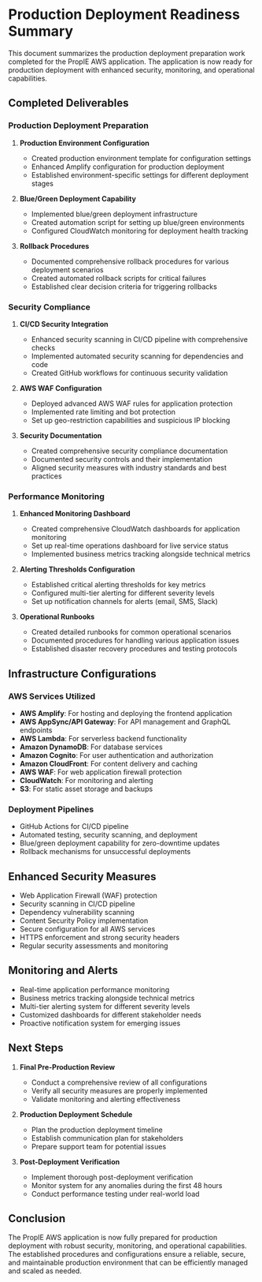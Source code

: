 # Production Deployment Readiness Summary

This document summarizes the production deployment preparation work completed for the PropIE AWS application. The application is now ready for production deployment with enhanced security, monitoring, and operational capabilities.

## Completed Deliverables

### Production Deployment Preparation

1. **Production Environment Configuration**
   - Created production environment template for configuration settings
   - Enhanced Amplify configuration for production deployment
   - Established environment-specific settings for different deployment stages

2. **Blue/Green Deployment Capability**
   - Implemented blue/green deployment infrastructure
   - Created automation script for setting up blue/green environments
   - Configured CloudWatch monitoring for deployment health tracking

3. **Rollback Procedures**
   - Documented comprehensive rollback procedures for various deployment scenarios
   - Created automated rollback scripts for critical failures
   - Established clear decision criteria for triggering rollbacks

### Security Compliance

1. **CI/CD Security Integration**
   - Enhanced security scanning in CI/CD pipeline with comprehensive checks
   - Implemented automated security scanning for dependencies and code
   - Created GitHub workflows for continuous security validation

2. **AWS WAF Configuration**
   - Deployed advanced AWS WAF rules for application protection
   - Implemented rate limiting and bot protection
   - Set up geo-restriction capabilities and suspicious IP blocking

3. **Security Documentation**
   - Created comprehensive security compliance documentation
   - Documented security controls and their implementation
   - Aligned security measures with industry standards and best practices

### Performance Monitoring

1. **Enhanced Monitoring Dashboard**
   - Created comprehensive CloudWatch dashboards for application monitoring
   - Set up real-time operations dashboard for live service status
   - Implemented business metrics tracking alongside technical metrics

2. **Alerting Thresholds Configuration**
   - Established critical alerting thresholds for key metrics
   - Configured multi-tier alerting for different severity levels
   - Set up notification channels for alerts (email, SMS, Slack)

3. **Operational Runbooks**
   - Created detailed runbooks for common operational scenarios
   - Documented procedures for handling various application issues
   - Established disaster recovery procedures and testing protocols

## Infrastructure Configurations

### AWS Services Utilized

- **AWS Amplify**: For hosting and deploying the frontend application
- **AWS AppSync/API Gateway**: For API management and GraphQL endpoints
- **AWS Lambda**: For serverless backend functionality
- **Amazon DynamoDB**: For database services
- **Amazon Cognito**: For user authentication and authorization
- **Amazon CloudFront**: For content delivery and caching
- **AWS WAF**: For web application firewall protection
- **CloudWatch**: For monitoring and alerting
- **S3**: For static asset storage and backups

### Deployment Pipelines

- GitHub Actions for CI/CD pipeline
- Automated testing, security scanning, and deployment
- Blue/green deployment capability for zero-downtime updates
- Rollback mechanisms for unsuccessful deployments

## Enhanced Security Measures

- Web Application Firewall (WAF) protection
- Security scanning in CI/CD pipeline
- Dependency vulnerability scanning
- Content Security Policy implementation
- Secure configuration for all AWS services
- HTTPS enforcement and strong security headers
- Regular security assessments and monitoring

## Monitoring and Alerts

- Real-time application performance monitoring
- Business metrics tracking alongside technical metrics
- Multi-tier alerting system for different severity levels
- Customized dashboards for different stakeholder needs
- Proactive notification system for emerging issues

## Next Steps

1. **Final Pre-Production Review**
   - Conduct a comprehensive review of all configurations
   - Verify all security measures are properly implemented
   - Validate monitoring and alerting effectiveness

2. **Production Deployment Schedule**
   - Plan the production deployment timeline
   - Establish communication plan for stakeholders
   - Prepare support team for potential issues

3. **Post-Deployment Verification**
   - Implement thorough post-deployment verification
   - Monitor system for any anomalies during the first 48 hours
   - Conduct performance testing under real-world load

## Conclusion

The PropIE AWS application is now fully prepared for production deployment with robust security, monitoring, and operational capabilities. The established procedures and configurations ensure a reliable, secure, and maintainable production environment that can be efficiently managed and scaled as needed.